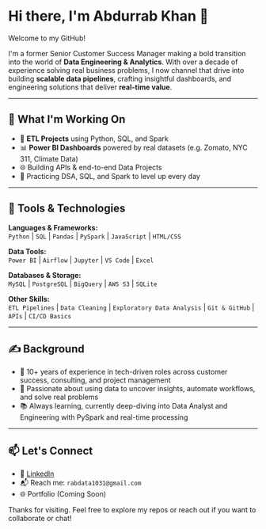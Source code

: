# Hi there, I'm Abdurrab Khan 👋

Welcome to my GitHub!

I'm a former Senior Customer Success Manager making a bold transition into the world of **Data Engineering & Analytics**. With over a decade of experience solving real business problems, I now channel that drive into building **scalable data pipelines**, crafting insightful dashboards, and engineering solutions that deliver **real-time value**.

---

## 🚀 What I'm Working On
- 🔧 **ETL Projects** using Python, SQL, and Spark
- 📊 **Power BI Dashboards** powered by real datasets (e.g. Zomato, NYC 311, Climate Data)
- 🌐 Building APIs & end-to-end Data Projects
- 🧠 Practicing DSA, SQL, and Spark to level up every day

---

## 🧰 Tools & Technologies

**Languages & Frameworks:**  
`Python` | `SQL` | `Pandas` | `PySpark` | `JavaScript` | `HTML/CSS`

**Data Tools:**  
`Power BI` | `Airflow` | `Jupyter` | `VS Code` | `Excel`

**Databases & Storage:**  
`MySQL` | `PostgreSQL` | `BigQuery` | `AWS S3` | `SQLite`

**Other Skills:**  
`ETL Pipelines` | `Data Cleaning` | `Exploratory Data Analysis` | `Git & GitHub` | `APIs` | `CI/CD Basics`

---

## ✍️ Background

- 🎯 10+ years of experience in tech-driven roles across customer success, consulting, and project management  
- 🧩 Passionate about using data to uncover insights, automate workflows, and solve real problems  
- 📚 Always learning, currently deep-diving into Data Analyst and Engineering with PySpark and real-time processing

---

## 📫 Let's Connect

- 🔗 [LinkedIn](https://www.linkedin.com/in/rab-khan/)
- 📬 Reach me: `rabdata1031@gmail.com`
- 🌐 Portfolio (Coming Soon)

Thanks for visiting. Feel free to explore my repos or reach out if you want to collaborate or chat!
